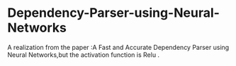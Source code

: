 # Dependency-Parser-using-Neural-Networks
A realization from the paper :A Fast and Accurate Dependency Parser using Neural Networks,but the activation function is Relu .
